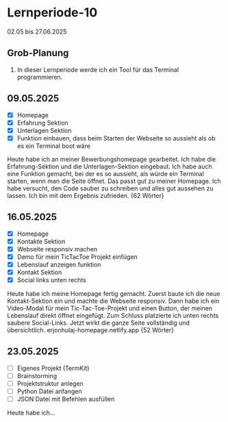 # Lernperiode-10

02.05 bis 27.06.2025

## Grob-Planung

1. In dieser Lernperiode werde ich ein Tool für das Terminal programmieren.

## 09.05.2025

- [x] Homepage
- [x] Erfahrung Sektion
- [x] Unterlagen Sektion
- [x] Funktion einbauen, dass beim Starten der Webseite so aussieht als ob es ein Terminal boot wäre

Heute habe ich an meiner Bewerbungshomepage gearbeitet. Ich habe die Erfahrung-Sektion und die Unterlagen-Sektion eingebaut. Ich habe auch eine Funktion gemacht, bei der es so aussieht, als würde ein Terminal starten, wenn man die Seite öffnet. Das passt gut zu meiner Homepage. Ich habe versucht, den Code sauber zu schreiben und alles gut aussehen zu lassen. Ich bin mit dem Ergebnis zufrieden. {62 Wörter}

## 16.05.2025

- [x] Homepage
- [x] Kontakte Sektion
- [x] Webseite responsiv machen
- [x] Demo für mein TicTacToe Projekt einfügen
- [x] Lebenslauf anzeigen funktion
- [x] Kontakt Sektion
- [x] Social links unten rechts

Heute habe ich meine Homepage fertig gemacht. Zuerst baute ich die neue Kontakt-Sektion ein und machte die Webseite responsiv. Dann habe ich ein Video-Modal für mein Tic-Tac-Toe-Projekt und einen Button, der meinen Lebenslauf direkt öffnet eingefügt. Zum Schluss platzierte ich unten rechts saubere Social-Links. Jetzt wirkt die ganze Seite vollständig und übersichtlich. erjonhulaj-homepage.netlify.app {52 Wörter}

## 23.05.2025

- [ ] Eigenes Projekt (TermKit)
- [ ] Brainstorming
- [ ] Projektstruktur anlegen
- [ ] Python Datei anfangen
- [ ] JSON Datei mit Befehlen ausfüllen

Heute habe ich...
